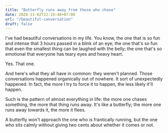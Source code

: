 ```yaml
---
title: "Butterfly runs away from those who chase"
date: 2020-11-02T22:19:48+07:00
url: "/beautiful-conversation"
draft: false
---
```


I've had beautiful conversations in my life. You know, the one that is so fun and intense that 3 hours passed in a blink of an eye; the one that's so fun that even the smallest thing can be laughed with the belly; the one that's so emotional that everyone has teary eyes and heavy heart.

Yes. That one.

And here's what they all have in common: they weren't planned. Those conversations happened organically out of nowhere. It sort of unexpectedly happened. In fact, the more I try to force it to happen, the less likely it'll happen.

Such is the pattern of almost everything in life: the more one chases something, the more that thing runs away. It's like a butterfly; the more one runs away towards it, the more it flees. 

A butterfly won't approach the one who is frantically running, but the one who sits calmly without giving two cents about whether it comes or not.